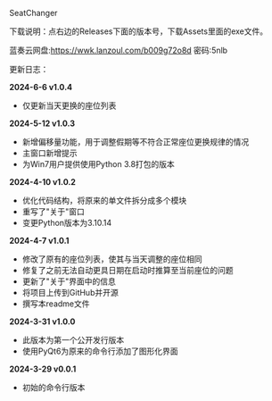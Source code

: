 SeatChanger

下载说明：点右边的Releases下面的版本号，下载Assets里面的exe文件。

蓝奏云网盘:https://wwk.lanzoul.com/b009g72o8d
密码:5nlb

更新日志：

**2024-6-6 v1.0.4**
* 仅更新当天更换的座位列表

**2024-5-12 v1.0.3**
* 新增偏移量功能，用于调整假期等不符合正常座位更换规律的情况
* 主窗口新增提示
* 为Win7用户提供使用Python 3.8打包的版本

**2024-4-10 v1.0.2**
* 优化代码结构，将原来的单文件拆分成多个模块
* 重写了"关于"窗口
* 变更Python版本为3.10.14

**2024-4-7 v1.0.1**
* 修改了原有的座位列表，使其与当天调整的座位相同
* 修复了之前无法自动更具日期在启动时推算至当前座位的问题
* 更新了"关于"界面中的信息
* 将项目上传到GitHub并开源
* 撰写本readme文件

**2024-3-31 v1.0.0**
* 此版本为第一个公开发行版本
* 使用PyQt6为原来的命令行添加了图形化界面

**2024-3-29 v0.0.1**
* 初始的命令行版本